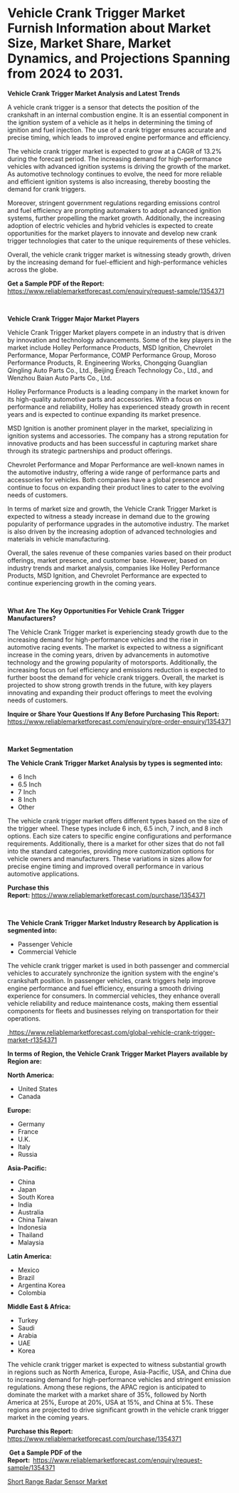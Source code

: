 <p><h1>Vehicle Crank Trigger Market Furnish Information about Market Size, Market Share, Market Dynamics, and Projections Spanning from 2024 to 2031.</h1></p><p><strong>Vehicle Crank Trigger Market Analysis and Latest Trends</strong></p>
<p><p>A vehicle crank trigger is a sensor that detects the position of the crankshaft in an internal combustion engine. It is an essential component in the ignition system of a vehicle as it helps in determining the timing of ignition and fuel injection. The use of a crank trigger ensures accurate and precise timing, which leads to improved engine performance and efficiency.</p><p>The vehicle crank trigger market is expected to grow at a CAGR of 13.2% during the forecast period. The increasing demand for high-performance vehicles with advanced ignition systems is driving the growth of the market. As automotive technology continues to evolve, the need for more reliable and efficient ignition systems is also increasing, thereby boosting the demand for crank triggers.</p><p>Moreover, stringent government regulations regarding emissions control and fuel efficiency are prompting automakers to adopt advanced ignition systems, further propelling the market growth. Additionally, the increasing adoption of electric vehicles and hybrid vehicles is expected to create opportunities for the market players to innovate and develop new crank trigger technologies that cater to the unique requirements of these vehicles.</p><p>Overall, the vehicle crank trigger market is witnessing steady growth, driven by the increasing demand for fuel-efficient and high-performance vehicles across the globe.</p></p>
<p><strong>Get a Sample PDF of the Report:&nbsp;</strong> <a href="https://www.reliablemarketforecast.com/enquiry/request-sample/1354371">https://www.reliablemarketforecast.com/enquiry/request-sample/1354371</a></p>
<p>&nbsp;</p>
<p><strong>Vehicle Crank Trigger Major Market Players</strong></p>
<p><p>Vehicle Crank Trigger Market players compete in an industry that is driven by innovation and technology advancements. Some of the key players in the market include Holley Performance Products, MSD Ignition, Chevrolet Performance, Mopar Performance, COMP Performance Group, Moroso Performance Products, R. Engineering Works, Chongqing Guanglian Qingling Auto Parts Co., Ltd., Beijing Ereach Technology Co., Ltd., and Wenzhou Baian Auto Parts Co., Ltd.</p><p>Holley Performance Products is a leading company in the market known for its high-quality automotive parts and accessories. With a focus on performance and reliability, Holley has experienced steady growth in recent years and is expected to continue expanding its market presence.</p><p>MSD Ignition is another prominent player in the market, specializing in ignition systems and accessories. The company has a strong reputation for innovative products and has been successful in capturing market share through its strategic partnerships and product offerings.</p><p>Chevrolet Performance and Mopar Performance are well-known names in the automotive industry, offering a wide range of performance parts and accessories for vehicles. Both companies have a global presence and continue to focus on expanding their product lines to cater to the evolving needs of customers.</p><p>In terms of market size and growth, the Vehicle Crank Trigger Market is expected to witness a steady increase in demand due to the growing popularity of performance upgrades in the automotive industry. The market is also driven by the increasing adoption of advanced technologies and materials in vehicle manufacturing.</p><p>Overall, the sales revenue of these companies varies based on their product offerings, market presence, and customer base. However, based on industry trends and market analysis, companies like Holley Performance Products, MSD Ignition, and Chevrolet Performance are expected to continue experiencing growth in the coming years.</p></p>
<p>&nbsp;</p>
<p><strong>What Are The Key Opportunities For Vehicle Crank Trigger Manufacturers?</strong></p>
<p><p>The Vehicle Crank Trigger market is experiencing steady growth due to the increasing demand for high-performance vehicles and the rise in automotive racing events. The market is expected to witness a significant increase in the coming years, driven by advancements in automotive technology and the growing popularity of motorsports. Additionally, the increasing focus on fuel efficiency and emissions reduction is expected to further boost the demand for vehicle crank triggers. Overall, the market is projected to show strong growth trends in the future, with key players innovating and expanding their product offerings to meet the evolving needs of customers.</p></p>
<p><strong>Inquire or Share Your Questions If Any Before Purchasing This Report:</strong> <a href="https://www.reliablemarketforecast.com/enquiry/pre-order-enquiry/1354371">https://www.reliablemarketforecast.com/enquiry/pre-order-enquiry/1354371</a></p>
<p>&nbsp;</p>
<p><strong>Market Segmentation</strong></p>
<p><strong>The Vehicle Crank Trigger Market Analysis by types is segmented into:</strong></p>
<p><ul><li>6 Inch</li><li>6.5 Inch</li><li>7 Inch</li><li>8 Inch</li><li>Other</li></ul></p>
<p><p>The vehicle crank trigger market offers different types based on the size of the trigger wheel. These types include 6 inch, 6.5 inch, 7 inch, and 8 inch options. Each size caters to specific engine configurations and performance requirements. Additionally, there is a market for other sizes that do not fall into the standard categories, providing more customization options for vehicle owners and manufacturers. These variations in sizes allow for precise engine timing and improved overall performance in various automotive applications.</p></p>
<p><strong>Purchase this Report:&nbsp;</strong><a href="https://www.reliablemarketforecast.com/purchase/1354371">https://www.reliablemarketforecast.com/purchase/1354371</a></p>
<p>&nbsp;</p>
<p><strong>The Vehicle Crank Trigger Market Industry Research by Application is segmented into:</strong></p>
<p><ul><li>Passenger Vehicle</li><li>Commercial Vehicle</li></ul></p>
<p><p>The vehicle crank trigger market is used in both passenger and commercial vehicles to accurately synchronize the ignition system with the engine's crankshaft position. In passenger vehicles, crank triggers help improve engine performance and fuel efficiency, ensuring a smooth driving experience for consumers. In commercial vehicles, they enhance overall vehicle reliability and reduce maintenance costs, making them essential components for fleets and businesses relying on transportation for their operations.</p></p>
<p><a href="https://www.reliablemarketforecast.com/global-vehicle-crank-trigger-market-r1354371">&nbsp;https://www.reliablemarketforecast.com/global-vehicle-crank-trigger-market-r1354371</a></p>
<p><strong>In terms of Region, the Vehicle Crank Trigger Market Players available by Region are:</strong></p>
<p>
    <p> <strong> North America: </strong>
        <ul>
            <li>United States</li>
            <li>Canada</li>
        </ul>
        </p> 
    <p> <strong> Europe: </strong>
        <ul>
            <li>Germany</li>
            <li>France</li>
            <li>U.K.</li>
            <li>Italy</li>
            <li>Russia</li>
        </ul>
        </p> 
    <p> <strong> Asia-Pacific: </strong>
        <ul>
            <li>China</li>
            <li>Japan</li>
            <li>South Korea</li>
            <li>India</li>
            <li>Australia</li>
            <li>China Taiwan</li>
            <li>Indonesia</li>
            <li>Thailand</li>
            <li>Malaysia</li>
        </ul>
        </p> 
    <p> <strong> Latin America: </strong>
        <ul>
            <li>Mexico</li>
            <li>Brazil</li>
            <li>Argentina Korea</li>
            <li>Colombia</li>
        </ul>
        </p> 
    <p> <strong> Middle East & Africa: </strong>
        <ul>
            <li>Turkey</li>
            <li>Saudi</li>
            <li>Arabia</li>
            <li>UAE</li>
            <li>Korea</li>
        </ul>
    </p>
    </p>
<p><p>The vehicle crank trigger market is expected to witness substantial growth in regions such as North America, Europe, Asia-Pacific, USA, and China due to increasing demand for high-performance vehicles and stringent emission regulations. Among these regions, the APAC region is anticipated to dominate the market with a market share of 35%, followed by North America at 25%, Europe at 20%, USA at 15%, and China at 5%. These regions are projected to drive significant growth in the vehicle crank trigger market in the coming years.</p></p>
<p><strong>Purchase this Report: </strong><a href="https://www.reliablemarketforecast.com/purchase/1354371">https://www.reliablemarketforecast.com/purchase/1354371</a></p>
<p>&nbsp;<strong>Get a Sample PDF of the Report:&nbsp;&nbsp;</strong><a href="https://www.reliablemarketforecast.com/enquiry/request-sample/1354371">https://www.reliablemarketforecast.com/enquiry/request-sample/1354371</a></p>
<p><strong></strong></p>
<p><p><a href="https://view.publitas.com/reportprime-1/short-range-radar-sensor-market-trends-a-detailed-study-of-its-market-segmentation-and-analyzing-the-importance-of-the-emerging-trends/">Short Range Radar Sensor Market</a></p></p>